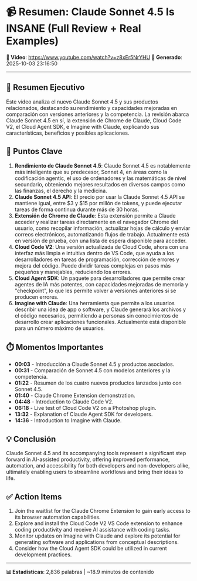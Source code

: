 # 📹 Resumen: Claude Sonnet 4.5 Is INSANE (Full Review + Real Examples)

**🔗 Video**: https://www.youtube.com/watch?v=z8xEr5NrYHU
**📅 Generado**: 2025-10-03 23:16:50

---

## 🎯 Resumen Ejecutivo

Este vídeo analiza el nuevo Claude Sonnet 4.5 y sus productos relacionados, destacando su rendimiento y capacidades mejoradas en comparación con versiones anteriores y la competencia. La revisión abarca Claude Sonnet 4.5 en sí, la extensión de Chrome de Claude, Cloud Code V2, el Cloud Agent SDK, e Imagine with Claude, explicando sus características, beneficios y posibles aplicaciones.

## 🔑 Puntos Clave

1. **Rendimiento de Claude Sonnet 4.5**: Claude Sonnet 4.5 es notablemente más inteligente que su predecesor, Sonnet 4, en áreas como la codificación agentic, el uso de ordenadores y las matemáticas de nivel secundario, obteniendo mejores resultados en diversos campos como las finanzas, el derecho y la medicina.
2. **Claude Sonnet 4.5 API**: El precio por usar la Claude Sonnet 4.5 API se mantiene igual, entre $3 y $15 por millón de tokens, y puede ejecutar tareas de forma continua durante más de 30 horas.
3. **Extensión de Chrome de Claude**: Esta extensión permite a Claude acceder y realizar tareas directamente en el navegador Chrome del usuario, como recopilar información, actualizar hojas de cálculo y enviar correos electrónicos, automatizando flujos de trabajo. Actualmente está en versión de prueba, con una lista de espera disponible para acceder.
4. **Cloud Code V2**: Una versión actualizada de Cloud Code, ahora con una interfaz más limpia e intuitiva dentro de VS Code, que ayuda a los desarrolladores en tareas de programación, corrección de errores y mejora del código. Puede dividir tareas complejas en pasos más pequeños y manejables, reduciendo los errores.
5. **Cloud Agent SDK**: Un paquete para desarrolladores que permite crear agentes de IA más potentes, con capacidades mejoradas de memoria y "checkpoint", lo que les permite volver a versiones anteriores si se producen errores.
6. **Imagine with Claude**: Una herramienta que permite a los usuarios describir una idea de app o software, y Claude generará los archivos y el código necesarios, permitiendo a personas sin conocimientos de desarrollo crear aplicaciones funcionales. Actualmente está disponible para un número máximo de usuarios.

## ⏱️ Momentos Importantes

- **00:03** - Introducción a Claude Sonnet 4.5 y productos asociados.
- **00:31** - Comparación de Sonnet 4.5 con modelos anteriores y la competencia.
- **01:22** - Resumen de los cuatro nuevos productos lanzados junto con Sonnet 4.5.
- **01:40** - Claude Chrome Extension demonstration.
- **04:48** - Introduction to Claude Code V2.
- **06:18** - Live test of Cloud Code V2 on a Photoshop plugin.
- **13:32** - Explanation of Claude Agent SDK for developers.
- **14:36** - Introduction to Imagine with Claude.

## 💡 Conclusión

Claude Sonnet 4.5 and its accompanying tools represent a significant step forward in AI-assisted productivity, offering improved performance, automation, and accessibility for both developers and non-developers alike, ultimately enabling users to streamline workflows and bring their ideas to life.

## ✅ Action Items

1. Join the waitlist for the Claude Chrome Extension to gain early access to its browser automation capabilities.
2. Explore and install the Cloud Code V2 VS Code extension to enhance coding productivity and receive AI assistance with coding tasks.
3. Monitor updates on Imagine with Claude and explore its potential for generating software and applications from conceptual descriptions.
4. Consider how the Cloud Agent SDK could be utilized in current development practices.

---

**📊 Estadísticas**: 2,836 palabras | ~18.9 minutos de contenido
